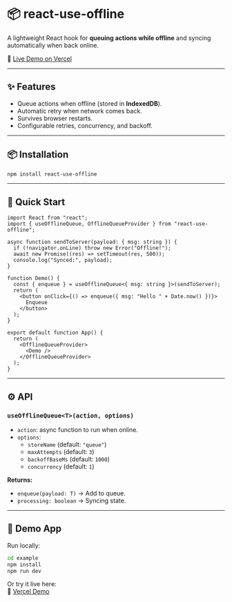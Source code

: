 # 📦 react-use-offline

A lightweight React hook for **queuing actions while offline** and syncing automatically when back online.

🔗 [Live Demo on Vercel](https://react-use-offline.vercel.app/)

---

## ✨ Features
- Queue actions when offline (stored in **IndexedDB**).
- Automatic retry when network comes back.
- Survives browser restarts.
- Configurable retries, concurrency, and backoff.

---

## 📦 Installation
```bash
npm install react-use-offline
```

---

## 🚀 Quick Start
```tsx
import React from "react";
import { useOfflineQueue, OfflineQueueProvider } from "react-use-offline";

async function sendToServer(payload: { msg: string }) {
  if (!navigator.onLine) throw new Error("Offline!");
  await new Promise((res) => setTimeout(res, 500));
  console.log("Synced:", payload);
}

function Demo() {
  const { enqueue } = useOfflineQueue<{ msg: string }>(sendToServer);
  return (
    <button onClick={() => enqueue({ msg: "Hello " + Date.now() })}>
      Enqueue
    </button>
  );
}

export default function App() {
  return (
    <OfflineQueueProvider>
      <Demo />
    </OfflineQueueProvider>
  );
}
```

---

## ⚙️ API

### `useOfflineQueue<T>(action, options)`
- `action`: async function to run when online.
- `options`:  
  - `storeName` (default: `"queue"`)
  - `maxAttempts` (default: `3`)
  - `backoffBaseMs` (default: `1000`)
  - `concurrency` (default: `1`)

**Returns:**
- `enqueue(payload: T)` → Add to queue.
- `processing: boolean` → Syncing state.

---

## 👀 Demo App
Run locally:
```bash
cd example
npm install
npm run dev
```

Or try it live here:  
🔗 [Vercel Demo](https://react-use-offline.vercel.app/)
